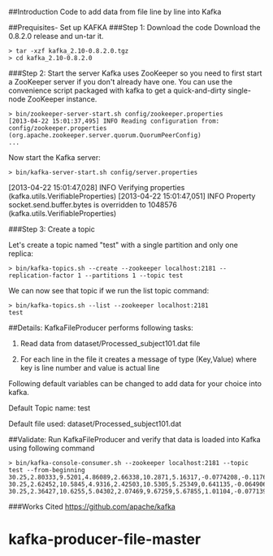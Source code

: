 ##Introduction
Code to add data from file line by line into Kafka

##Prequisites- Set up KAFKA
###Step 1: Download the code
Download the 0.8.2.0 release and un-tar it.
```
> tar -xzf kafka_2.10-0.8.2.0.tgz
> cd kafka_2.10-0.8.2.0
```

###Step 2: Start the server
Kafka uses ZooKeeper so you need to first start a ZooKeeper server if you don't already have one. You can use the convenience script packaged with kafka to get a quick-and-dirty single-node ZooKeeper instance.

```
> bin/zookeeper-server-start.sh config/zookeeper.properties
[2013-04-22 15:01:37,495] INFO Reading configuration from: config/zookeeper.properties (org.apache.zookeeper.server.quorum.QuorumPeerConfig)
...
```
Now start the Kafka server:
```
> bin/kafka-server-start.sh config/server.properties
```
[2013-04-22 15:01:47,028] INFO Verifying properties (kafka.utils.VerifiableProperties)
[2013-04-22 15:01:47,051] INFO Property socket.send.buffer.bytes is overridden to 1048576 (kafka.utils.VerifiableProperties)

###Step 3: Create a topic

Let's create a topic named "test" with a single partition and only one replica:
```
> bin/kafka-topics.sh --create --zookeeper localhost:2181 --replication-factor 1 --partitions 1 --topic test
```

We can now see that topic if we run the list topic command:
```
> bin/kafka-topics.sh --list --zookeeper localhost:2181
test
```

##Details:
KafkaFileProducer performs following tasks:

1) Read data from dataset/Processed_subject101.dat file

2) For each line in the file it creates a message of type  (Key,Value) where key is line number and
value is actual line


Following default variables can be changed to add data for your choice into kafka.

Default Topic name: test

Default file used: dataset/Processed_subject101.dat 

##Validate:
Run KafkaFileProducer and verify that data is loaded into Kafka using following command
```
> bin/kafka-console-consumer.sh --zookeeper localhost:2181 --topic test --from-beginning
30.25,2.80333,9.5201,4.86089,2.66338,10.2871,5.16317,-0.0774208,-0.117665,0.105727,-9.46798,-54.505,-33.3918,1,0,0,0,33.625,-0.210245,9.76588,-1.38721,-0.335559,9.77131,-1.22859,0.0896249,-0.0378112,-0.037197,0.276133,-59.7344,16.1858,1,0,0,0,33,9.84219,0.511835,-0.651625,9.82576,0.682181,-0.182073,-0.00553086,-0.0257234,0.00726291,-131.076,10.6035,-6.78933,1,0,0,0,5
30.25,2.62452,10.5845,4.9316,2.42503,10.5305,5.25349,0.641135,-0.0649068,0.133527,-8.6943,-54.1086,-33.8593,1,0,0,0,33.625,-0.13506,9.80304,-1.42469,-0.230575,9.68045,-1.18415,0.0136997,-0.0642584,-0.034991,0.381789,-59.5145,16.1877,1,0,0,0,33,9.76984,0.359471,-0.535653,9.84071,0.667041,-0.197239,-0.0178811,0.0137628,0.0107517,-130.856,10.6022,-7.28625,1,0,0,0,5
30.25,2.36427,10.6255,5.04302,2.07469,9.67259,5.67855,1.01104,-0.0771391,0.180579,-8.80487,-53.8846,-33.8556,1,0,0,0,33.625,-0.0571406,9.5774,-1.3451,-0.140908,9.57458,-1.16989,0.0564232,-0.0479727,-0.0264942,0.254743,-59.1773,16.4314,1,0,0,0,33,9.80826,0.549077,-0.536436,9.82569,0.667038,-0.197159,-0.0389267,-0.00497049,0.0120961,-131.191,10.3966,-7.53326,1,0,0,0,5
```

###Works Cited
<https://github.com/apache/kafka>
# kafka-producer-file-master
